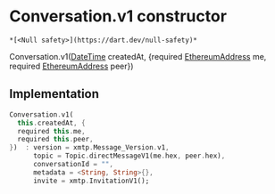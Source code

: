 


# Conversation.v1 constructor




    *[<Null safety>](https://dart.dev/null-safety)*



Conversation.v1([DateTime](https://api.flutter.dev/flutter/dart-core/DateTime-class.html) createdAt, {required [EthereumAddress](https://pub.dev/documentation/web3dart/2.6.1/credentials/EthereumAddress-class.html) me, required [EthereumAddress](https://pub.dev/documentation/web3dart/2.6.1/credentials/EthereumAddress-class.html) peer})





## Implementation

```dart
Conversation.v1(
  this.createdAt, {
  required this.me,
  required this.peer,
})  : version = xmtp.Message_Version.v1,
      topic = Topic.directMessageV1(me.hex, peer.hex),
      conversationId = "",
      metadata = <String, String>{},
      invite = xmtp.InvitationV1();
```







